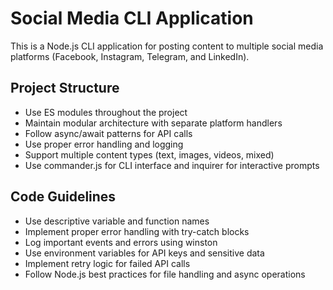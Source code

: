 <!-- Use this file to provide workspace-specific custom instructions to Copilot. For more details, visit https://code.visualstudio.com/docs/copilot/copilot-customization#_use-a-githubcopilotinstructionsmd-file -->

# Social Media CLI Application

This is a Node.js CLI application for posting content to multiple social media platforms (Facebook, Instagram, Telegram, and LinkedIn).

## Project Structure
- Use ES modules throughout the project
- Maintain modular architecture with separate platform handlers
- Follow async/await patterns for API calls
- Use proper error handling and logging
- Support multiple content types (text, images, videos, mixed)
- Use commander.js for CLI interface and inquirer for interactive prompts

## Code Guidelines
- Use descriptive variable and function names
- Implement proper error handling with try-catch blocks
- Log important events and errors using winston
- Use environment variables for API keys and sensitive data
- Implement retry logic for failed API calls
- Follow Node.js best practices for file handling and async operations
